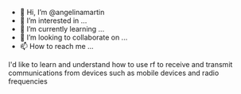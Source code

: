 - 👋 Hi, I’m @angelinamartin
- 👀 I’m interested in ...
- 🌱 I’m currently learning ...
- 💞️ I’m looking to collaborate on ...
- 📫 How to reach me ...

<!---
angelinamartin/angelinamartin is a ✨ special ✨ repository because its `README.md` (this file) appears on your GitHub profile.
You can click the Preview link to take a look at your changes.
--->
I'd like to learn and understand how to use rf to receive and transmit communications from devices such as mobile devices and radio frequencies 
